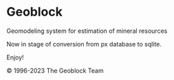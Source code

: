 # Geoblock
Geomodeling system for estimation of mineral resources

Now in stage of conversion from px database to sqlite.

Enjoy!

© 1996-2023 The Geoblock Team
